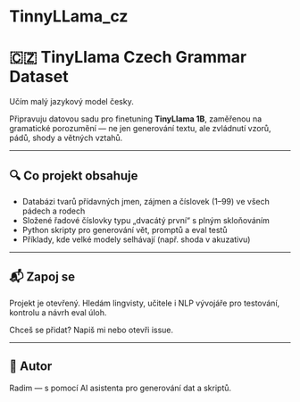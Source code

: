 # TinnyLLama_cz
# 🇨🇿 TinyLlama Czech Grammar Dataset

Učím malý jazykový model česky.

Připravuju datovou sadu pro finetuning **TinyLlama 1B**, zaměřenou na gramatické porozumění — ne jen generování textu, ale zvládnutí vzorů, pádů, shody a větných vztahů.

---

## 🔍 Co projekt obsahuje

- Databázi tvarů přídavných jmen, zájmen a číslovek (1–99) ve všech pádech a rodech  
- Složené řadové číslovky typu „dvacátý první“ s plným skloňováním  
- Python skripty pro generování vět, promptů a eval testů  
- Příklady, kde velké modely selhávají (např. shoda v akuzativu)

---

## 📬 Zapoj se

Projekt je otevřený. Hledám lingvisty, učitele i NLP vývojáře pro testování, kontrolu a návrh eval úloh.

Chceš se přidat? Napiš mi nebo otevři issue.

---

## 🧠 Autor

Radim — s pomocí AI asistenta pro generování dat a skriptů.
